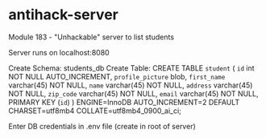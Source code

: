 # antihack-server
Module 183 - "Unhackable" server to list students

Server runs on localhost:8080

Create Schema: students_db
Create Table:
CREATE TABLE `student` (
  `id` int NOT NULL AUTO_INCREMENT,
  `profile_picture` blob,
  `first_name` varchar(45) NOT NULL,
  `name` varchar(45) NOT NULL,
  `address` varchar(45) NOT NULL,
  `zip_code` varchar(45) NOT NULL,
  `email` varchar(45) NOT NULL,
  PRIMARY KEY (`id`)
) ENGINE=InnoDB AUTO_INCREMENT=2 DEFAULT CHARSET=utf8mb4 COLLATE=utf8mb4_0900_ai_ci;


Enter DB credentials in .env file (create in root of server)
